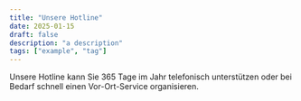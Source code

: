 ```yaml
---
title: "Unsere Hotline"
date: 2025-01-15
draft: false
description: "a description"
tags: ["example", "tag"]
---
```


Unsere Hotline kann Sie 365 Tage im Jahr telefonisch unterstützen oder bei Bedarf schnell einen Vor-Ort-Service organisieren.
